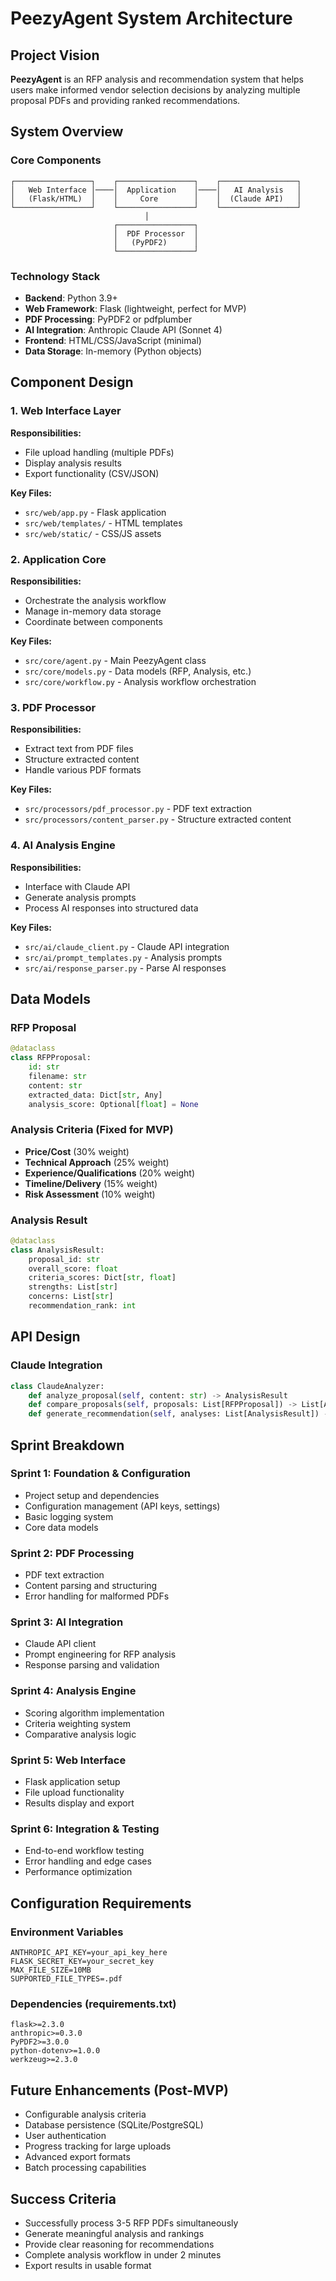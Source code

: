 # PeezyAgent System Architecture

## Project Vision
**PeezyAgent** is an RFP analysis and recommendation system that helps users make informed vendor selection decisions by analyzing multiple proposal PDFs and providing ranked recommendations.

## System Overview

### Core Components

```
┌─────────────────┐    ┌─────────────────┐    ┌─────────────────┐
│   Web Interface │────│  Application    │────│   AI Analysis   │
│   (Flask/HTML)  │    │     Core        │    │  (Claude API)   │
└─────────────────┘    └─────────────────┘    └─────────────────┘
                              │
                       ┌─────────────────┐
                       │  PDF Processor  │
                       │   (PyPDF2)      │
                       └─────────────────┘
```

### Technology Stack
- **Backend**: Python 3.9+
- **Web Framework**: Flask (lightweight, perfect for MVP)
- **PDF Processing**: PyPDF2 or pdfplumber
- **AI Integration**: Anthropic Claude API (Sonnet 4)
- **Frontend**: HTML/CSS/JavaScript (minimal)
- **Data Storage**: In-memory (Python objects)

## Component Design

### 1. Web Interface Layer
**Responsibilities:**
- File upload handling (multiple PDFs)
- Display analysis results
- Export functionality (CSV/JSON)

**Key Files:**
- `src/web/app.py` - Flask application
- `src/web/templates/` - HTML templates
- `src/web/static/` - CSS/JS assets

### 2. Application Core
**Responsibilities:**
- Orchestrate the analysis workflow
- Manage in-memory data storage
- Coordinate between components

**Key Files:**
- `src/core/agent.py` - Main PeezyAgent class
- `src/core/models.py` - Data models (RFP, Analysis, etc.)
- `src/core/workflow.py` - Analysis workflow orchestration

### 3. PDF Processor
**Responsibilities:**
- Extract text from PDF files
- Structure extracted content
- Handle various PDF formats

**Key Files:**
- `src/processors/pdf_processor.py` - PDF text extraction
- `src/processors/content_parser.py` - Structure extracted content

### 4. AI Analysis Engine
**Responsibilities:**
- Interface with Claude API
- Generate analysis prompts
- Process AI responses into structured data

**Key Files:**
- `src/ai/claude_client.py` - Claude API integration
- `src/ai/prompt_templates.py` - Analysis prompts
- `src/ai/response_parser.py` - Parse AI responses

## Data Models

### RFP Proposal
```python
@dataclass
class RFPProposal:
    id: str
    filename: str
    content: str
    extracted_data: Dict[str, Any]
    analysis_score: Optional[float] = None
```

### Analysis Criteria (Fixed for MVP)
- **Price/Cost** (30% weight)
- **Technical Approach** (25% weight)
- **Experience/Qualifications** (20% weight)
- **Timeline/Delivery** (15% weight)
- **Risk Assessment** (10% weight)

### Analysis Result
```python
@dataclass
class AnalysisResult:
    proposal_id: str
    overall_score: float
    criteria_scores: Dict[str, float]
    strengths: List[str]
    concerns: List[str]
    recommendation_rank: int
```

## API Design

### Claude Integration
```python
class ClaudeAnalyzer:
    def analyze_proposal(self, content: str) -> AnalysisResult
    def compare_proposals(self, proposals: List[RFPProposal]) -> List[AnalysisResult]
    def generate_recommendation(self, analyses: List[AnalysisResult]) -> str
```

## Sprint Breakdown

### Sprint 1: Foundation & Configuration
- Project setup and dependencies
- Configuration management (API keys, settings)
- Basic logging system
- Core data models

### Sprint 2: PDF Processing
- PDF text extraction
- Content parsing and structuring
- Error handling for malformed PDFs

### Sprint 3: AI Integration
- Claude API client
- Prompt engineering for RFP analysis
- Response parsing and validation

### Sprint 4: Analysis Engine
- Scoring algorithm implementation
- Criteria weighting system
- Comparative analysis logic

### Sprint 5: Web Interface
- Flask application setup
- File upload functionality
- Results display and export

### Sprint 6: Integration & Testing
- End-to-end workflow testing
- Error handling and edge cases
- Performance optimization

## Configuration Requirements

### Environment Variables
```
ANTHROPIC_API_KEY=your_api_key_here
FLASK_SECRET_KEY=your_secret_key
MAX_FILE_SIZE=10MB
SUPPORTED_FILE_TYPES=.pdf
```

### Dependencies (requirements.txt)
```
flask>=2.3.0
anthropic>=0.3.0
PyPDF2>=3.0.0
python-dotenv>=1.0.0
werkzeug>=2.3.0
```

## Future Enhancements (Post-MVP)
- Configurable analysis criteria
- Database persistence (SQLite/PostgreSQL)
- User authentication
- Progress tracking for large uploads
- Advanced export formats
- Batch processing capabilities

## Success Criteria
- Successfully process 3-5 RFP PDFs simultaneously
- Generate meaningful analysis and rankings
- Provide clear reasoning for recommendations
- Complete analysis workflow in under 2 minutes
- Export results in usable format